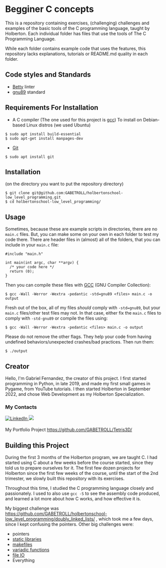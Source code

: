# Begginer C concepts
This is a repository containing exercises, (challenging) challenges and examples of the basic tools of the C programming language, taught by Holberton.
Each individual folder has files that use the tools of The C Programming Language.

While each folder contains example code that uses the features, this repository lacks explanations, tutorials or README.md quality in each folder.
## Code styles and Standards
- [Betty](https://github.com/holbertonschool/Betty) linter 
- [gnu89](https://gcc.gnu.org/onlinedocs/gcc-3.4.6/gcc/Standards.html) standard
## Requirements For Installation
- A C compiler (The one used for this project is [gcc](https://gcc.gnu.org/))
To install on Debian-based Linux distros (we used Ubuntu)
```
$ sudo apt install build-essential
$ sudo apt-get install manpages-dev
```
- [Git](https://git-scm.com/downloads)
```
$ sudo apt install git
```
## Installation
(on the directory you want to put the repository directory)
```
$ git clone git@github.com:GABETROLL/holbertonschool-low_level_programming.git
$ cd holbertonschool-low_level_programming/
```
## Usage
Sometimes, because these are example scripts in directories, there are no ``main.c`` files. But, you can make some on your own in each folder to test my code there. There are header files in (almost) all of the folders, that you can include in your ``main.c`` file:
```
#include "main.h"

int main(int argc, char **argv) {
  /* your code here */
  return (0);
}
```
Then you can compile these files with  [GCC](https://gcc.gnu.org/) (GNU Compiler Collection):
```
$ gcc -Wall -Werror -Wextra -pedantic -std=gnu89 <files> main.c -o output
```
Fresh out of the box, all of my files *should* comply with ``-std=gnu89``, but your ``main.c`` files/other test files may not.
In that case, either fix the ``main.c`` files to comply with ``-std-gnu89`` or compile the files using:
```
$ gcc -Wall -Werror -Wextra -pedantic <files> main.c -o output
```
Please do not remove the other flags. They help your code from having undefined behaviors/unexpected crashes/bad practices.
Then run them:
```
$ ./output
```
## Creator
Hello, I'm Gabriel Fernandez, the creator of this project. I first started programming in Python, in late 2019, and made my first small games in Pygame, from YouTube tutorials. I then started Holberton in September 2022, and chose Web Development as my Holberton Specialization.

### My Contacts
<a href="https://www.linkedin.com/in/gabriel-fernandez-415609278/" target="_blank">
<img src=https://img.shields.io/badge/linkedin-%231E77B5.svg?&style=for-the-badge&logo=linkedin&logoColor=white alt=LinkedIn style="margin-bottom: 5px;" />
</a>

<a href="https://twitter.com/gabe_programs" target="_blank">
<img src="https://img.shields.io/badge/X-000000?style=for-the-badge&logo=x&logoColor=white" />
</a>

My Portfolio Project
https://github.com/GABETROLL/Tetris3D/

## Building this Project
During the first 3 months of the Holberton program, we are taught C. I had started using C about a few weeks before the course started, since they told us to prepare ourselves for it. The first few dozen projects for Holberton since the first few weeks of the course, until the start of the 2nd trimester, we slowly built this repository with its exercises.

Throughout this time, I studied the C programming language closely and passionately. I used to also use ``gcc -S`` to see the assembly code produced, and learned a lot more about how C works, and how effective it is.

My biggest challenge was https://github.com/GABETROLL/holbertonschool-low_level_programming/doubly_linked_lists/ , which took me a few days, since I kept confusing the pointers.
Other big challenges were:
- pointers
- [static libraries](https://github.com/GABETROLL/holbertonschool-low_level_programming/static_libraries/)
- [makefiles](https://github.com/GABETROLL/holbertonschool-low_level_programming/makefiles/)
- [variadic functions](https://github.com/GABETROLL/holbertonschool-low_level_programming/variadic_functions/)
- [file IO](https://github.com/GABETROLL/holbertonschool-low_level_programming/file_io/)
- Everything
